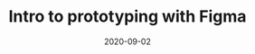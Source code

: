 ---
type: talk
date: 2020-09-02
slug: /talks/intro-to-protyping-with-figma-sosc
tags:
- Design
- Figma
- UI/UX
title: "Intro to prototyping with Figma"
description: Figma is a web-first, collaborative, and powerful vector design tool. It's arguably the best tool in the design industry used to design wireframes and prototypes. In this workshop, we'll learn the basics, learn how to create design systems and build a full-fledged prototype using Figma.
event: "SOSC devhost:20"
event_link: https://sosc.org.in
event_image: ./event.png
cover_image: ./cover.png
place: 'Remote'
video_id: FBCK3HthLYU
published: true
---